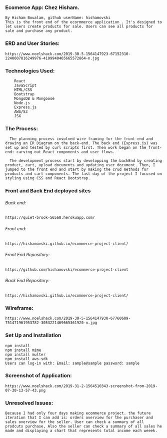### Ecomerce App: Chez Hisham.
```
By Hicham Boualam, github userName: hishamovski
This is the front end of the ecormmerce application . It's designed to let users create products for sale. Users can see all products for sale and purchase any product.
```

### ERD and User Stories:

```
https://www.noelshack.com/2019-30-5-1564147923-67152310-2240607816249976-4109940465665572864-n.jpg
```

### Technologies Used:
```
    React
    JavaScript
    HTML/CSS
    Bootstrap
    MongoDB & Mongoose
    Node.js
    Express.js
    AWS/S3
    JSX
```

### The Process:

```
  The planning process involved wire framing for the front-end and drawing an ER Diagram on the back-end. The back end (Express.js) was set up and tested by curl scripts first. Then work began on the front-end: carving out React components and user flows.

  The development process start by developping the backEnd by creating product, cart, upload documents and updating user document. Then, I jumped to the front end and start by making the crud methods for products and cart components. The last day of the project I focused on styling using CSS and React Bootstrap.
```

### Front and Back End deployed sites

###### Back end:
`https://quiet-brook-56568.herokuapp.com/`

###### Front end:
`https://hishamovski.github.io/ecommerce-project-client/`

###### Front End Repository:
 `https://github.com/hishamovski/ecommerce-project-client`

###### Back End Repository:
 `https://hishamovski.github.io/ecommerce-project-client/`

### Wireframe:

```
https://www.noelshack.com/2019-30-5-1564147930-67760609-751471961953782-3053221469665361920-n.jpg
```

### Set Up and Installation
```
npm install
npm install mime
npm install multer
npm install aws-sdk
Users can log-in with: Email: sample@sample password: sample
```
### Screenshot of Application:

```
https://www.noelshack.com/2019-31-2-1564510343-screenshot-from-2019-07-30-13-57-43.png
```

### Unresolved Issues:

```
Because I had only four days making ecommerce project. the future iteration that I can add is: orders overview for the purchaser and sales overview for the seller. User can check a summary of all prodcuts purchase, Also the seller can check a summary of all sales he made and displaying a chart that represents total income each weeek.

```

